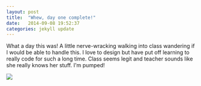 ```yaml
---
layout: post
title:  "Whew, day one complete!"
date:   2014-09-08 19:52:37
categories: jekyll update
---
```


What a day this was! A little nerve-wracking walking into class wandering if I would be able to handle this. I love to design but have put off learning to really code for such a long time. Class seems legit and teacher sounds like she really knows her stuff. I'm pumped! 

<div><img src="http://fillmurray.com/200/200"></div>